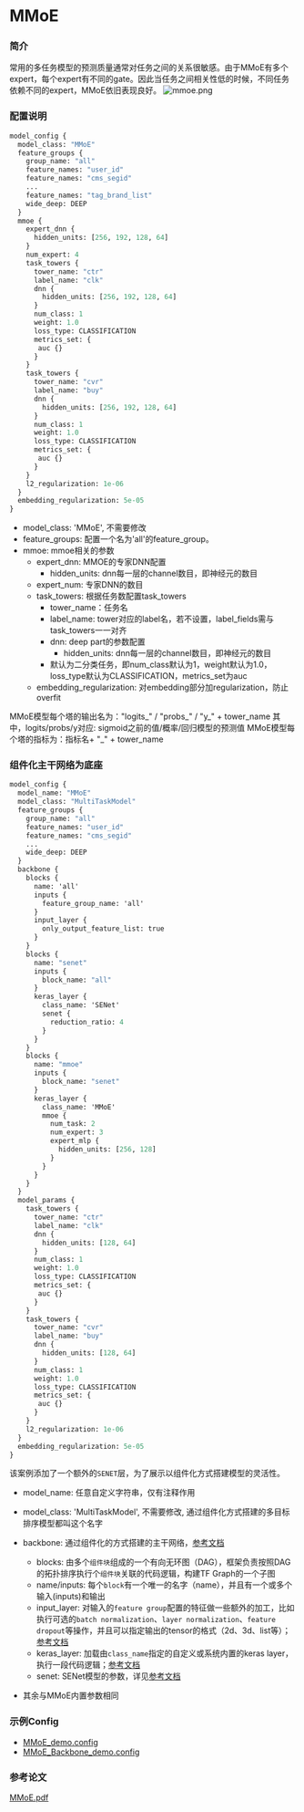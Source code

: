 # MMoE

### 简介

常用的多任务模型的预测质量通常对任务之间的关系很敏感。由于MMoE有多个expert，每个expert有不同的gate。因此当任务之间相关性低的时候，不同任务依赖不同的expert，MMoE依旧表现良好。
![mmoe.png](../../images/models/mmoe.png)

### 配置说明

```protobuf
model_config {
  model_class: "MMoE"
  feature_groups {
    group_name: "all"
    feature_names: "user_id"
    feature_names: "cms_segid"
    ...
    feature_names: "tag_brand_list"
    wide_deep: DEEP
  }
  mmoe {
    expert_dnn {
      hidden_units: [256, 192, 128, 64]
    }
    num_expert: 4
    task_towers {
      tower_name: "ctr"
      label_name: "clk"
      dnn {
        hidden_units: [256, 192, 128, 64]
      }
      num_class: 1
      weight: 1.0
      loss_type: CLASSIFICATION
      metrics_set: {
       auc {}
      }
    }
    task_towers {
      tower_name: "cvr"
      label_name: "buy"
      dnn {
        hidden_units: [256, 192, 128, 64]
      }
      num_class: 1
      weight: 1.0
      loss_type: CLASSIFICATION
      metrics_set: {
       auc {}
      }
    }
    l2_regularization: 1e-06
  }
  embedding_regularization: 5e-05
}

```

- model_class: 'MMoE', 不需要修改
- feature_groups: 配置一个名为'all'的feature_group。
- mmoe: mmoe相关的参数
  - expert_dnn: MMOE的专家DNN配置
    - hidden_units: dnn每一层的channel数目，即神经元的数目
  - expert_num: 专家DNN的数目
  - task_towers: 根据任务数配置task_towers
    - tower_name：任务名
    - label_name: tower对应的label名，若不设置，label_fields需与task_towers一一对齐
    - dnn: deep part的参数配置
      - hidden_units: dnn每一层的channel数目，即神经元的数目
    - 默认为二分类任务，即num_class默认为1，weight默认为1.0，loss_type默认为CLASSIFICATION，metrics_set为auc
  - embedding_regularization: 对embedding部分加regularization，防止overfit

MMoE模型每个塔的输出名为："logits\_" / "probs\_" / "y\_" + tower_name
其中，logits/probs/y对应: sigmoid之前的值/概率/回归模型的预测值
MMoE模型每个塔的指标为：指标名+ "\_" + tower_name

### 组件化主干网络为底座

```protobuf
model_config {
  model_name: "MMoE"
  model_class: "MultiTaskModel"
  feature_groups {
    group_name: "all"
    feature_names: "user_id"
    feature_names: "cms_segid"
    ...
    wide_deep: DEEP
  }
  backbone {
    blocks {
      name: 'all'
      inputs {
        feature_group_name: 'all'
      }
      input_layer {
        only_output_feature_list: true
      }
    }
    blocks {
      name: "senet"
      inputs {
        block_name: "all"
      }
      keras_layer {
        class_name: 'SENet'
        senet {
          reduction_ratio: 4
        }
      }
    }
    blocks {
      name: "mmoe"
      inputs {
        block_name: "senet"
      }
      keras_layer {
        class_name: 'MMoE'
        mmoe {
          num_task: 2
          num_expert: 3
          expert_mlp {
            hidden_units: [256, 128]
          }
        }
      }
    }
  }
  model_params {
    task_towers {
      tower_name: "ctr"
      label_name: "clk"
      dnn {
        hidden_units: [128, 64]
      }
      num_class: 1
      weight: 1.0
      loss_type: CLASSIFICATION
      metrics_set: {
       auc {}
      }
    }
    task_towers {
      tower_name: "cvr"
      label_name: "buy"
      dnn {
        hidden_units: [128, 64]
      }
      num_class: 1
      weight: 1.0
      loss_type: CLASSIFICATION
      metrics_set: {
       auc {}
      }
    }
    l2_regularization: 1e-06
  }
  embedding_regularization: 5e-05
}
```

该案例添加了一个额外的`SENET`层，为了展示以组件化方式搭建模型的灵活性。

- model_name: 任意自定义字符串，仅有注释作用

- model_class: 'MultiTaskModel', 不需要修改, 通过组件化方式搭建的多目标排序模型都叫这个名字

- backbone: 通过组件化的方式搭建的主干网络，[参考文档](../component/backbone.md)

  - blocks: 由多个`组件块`组成的一个有向无环图（DAG），框架负责按照DAG的拓扑排序执行个`组件块`关联的代码逻辑，构建TF Graph的一个子图
  - name/inputs: 每个`block`有一个唯一的名字（name），并且有一个或多个输入(inputs)和输出
  - input_layer: 对输入的`feature group`配置的特征做一些额外的加工，比如执行可选的`batch normalization`、`layer normalization`、`feature dropout`等操作，并且可以指定输出的tensor的格式（2d、3d、list等）；[参考文档](../component/backbone.md#id15)
  - keras_layer: 加载由`class_name`指定的自定义或系统内置的keras layer，执行一段代码逻辑；[参考文档](../component/backbone.md#keraslayer)
  - senet: SENet模型的参数，详见[参考文档](../component/component.md#id3)

- 其余与MMoE内置参数相同

### 示例Config

- [MMoE_demo.config](https://easyrec.oss-cn-beijing.aliyuncs.com/config/mmoe.config)
- [MMoE_Backbone_demo.config](https://github.com/alibaba/EasyRec/blob/master/samples/model_config/mmoe_backbone_on_taobao.config)

### 参考论文

[MMoE.pdf](https://dl.acm.org/doi/pdf/10.1145/3219819.3220007)

